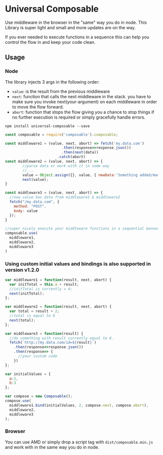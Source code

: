 # Universal Composable #

Use middleware in the browser in the "same" way you do in node.
This Library is super light and small and more updates are on the way.

If you ever needed to execute functions in a sequence this can help you control the flow in and keep your code clean.


## Usage ##

### Node ###

The library injects 3 args in the following order:
* ``` value ```: is the result from the previous middleware
* ``` next ```: function that calls the next middleware in the stack. you have to make sure you invoke next(your-argument) on each middleware in order to move the flow forward.
* ``` abort ```: function that stops the flow giving you a chance to stop things if no further execution is required or simply gracefully handle errors.   


```npm install universal-composable --save```

```javascript
const composable = require('composable').composable;

const middleware1 = (value, next, abort) => fetch('my.data.com')
                          .then(response=>response.json())
                          .then(next(data))
                        .catch(abort)
const middleware2 = (value, next, abort) => {
        //parse data or work with it in some way
        //...
        value = Object.assign({}, value, { newData:'Something added/modified' })
        next(value);
}

const middleware3 = (value, next, abort) => {
  //now value has data from middleware1 & middleware2
  fetch("/my.data.com", {
    method: "POST",
    body: value
  });
}

//super nicely execute your middleware functions in a sequential manner.
composable.use(
  middleware1,
  middleware2,
  middleware3
)

```

### Using custom initial values and bindings is also supported in version v1.2.0 ###
```javascript
var middleware1 = function(result, next, abort) {
  var initTotal = this.a + result;
  //initTotal is currently = 4;
  next(initTotal);
};

var middleware2 = function(result, next, abort) {
  var total = result + 2;
  //total is equal to 6
  next(total);
};

var middleware3 = function(result) {
  //do something with result currently equal to 6.
  fetch(`http://my.data.com/id=${result}`)
    .then(response=>response.json())
    .then(response=> {
      //your custom code
    })
};

var initialValues = {
  a:2,
  b:3
};

var compose = new Composable();
compose.use(
  middleware1.bind(initialValues, 2, compose.next, compose.abort),
  middleware2,
  middleware3
);
```


### Browser ###

You can use AMD or simply drop a script tag with ``` dist/composable.min.js ``` and work with in the same way you do in node.
